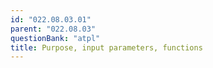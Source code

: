 ```yaml
---
id: "022.08.03.01"
parent: "022.08.03"
questionBank: "atpl"
title: Purpose, input parameters, functions
---
```


